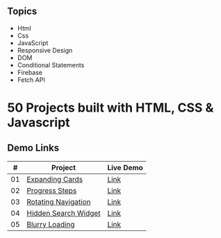 ## Topics

- Html
- Css
- JavaScript
- Responsive Design
- DOM
- Conditional Statements
- Firebase
- Fetch API
	







# 50 Projects built with HTML, CSS & Javascript

## Demo Links

| #   | Project                                                                                                                          | Live Demo                                                                                                   |
| --- | -------------------------------------------------------------------------------------------------------------------------------- | ----------------------------------------------------------------------------------------------------------- |
| 01  | [Expanding Cards](https://github.com/furki-lab/50-projects-html-css-js/tree/main/1.%20Expanding%20Cards)                         |[Link](https://expanding-cards-c1bc5.web.app )                                                               | 
| 02  | [Progress Steps](https://github.com/furki-lab/50-projects-html-css-js/tree/main/2.%20Progress%20bar)                             |[Link](https://step-progress-bar.firebaseapp.com/)                                                           |
| 03  | [Rotating Navigation](https://github.com/furki-lab/50-projects-html-css-js/tree/main/3.%20Rotating%20Navigation)                 |[Link](https://rotation-31c56.web.app/)                                                                      |
| 04  | [Hidden Search Widget](https://github.com/furki-lab/50-projects-html-css-js/tree/main/4.Hidden%20Search%20Widget)                |[Link](https://hidden-search-widget.web.app/)                                                                |
| 05  | [Blurry Loading](https://github.com/furki-lab/50-projects-html-css-js/tree/main/5.%20Blurry%20Loading)                           |[Link](https://blurry-loading-7387a.firebaseapp.com/)                                                        |
